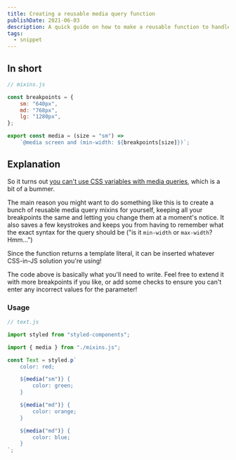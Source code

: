 ```yaml
---
title: Creating a reusable media query function
publishDate: 2021-06-03
description: A quick guide on how to make a reusable function to handle media queries.
tags:
  - snippet
---
```

## In short

```js
// mixins.js

const breakpoints = {
	sm: "640px",
	md: "768px",
	lg: "1280px",
};

export const media = (size = "sm") =>
	`@media screen and (min-width: ${breakpoints[size]})`;
```

## Explanation

So it turns out [you can't use CSS variables with media queries](https://stackoverflow.com/a/40723269/12944841), which is a bit of a bummer.

The main reason you might want to do something like this is to create a bunch of reusable media query mixins for yourself, keeping all your breakpoints the same and letting you change them at a moment's notice. It also saves a few keystrokes and keeps you from having to remember what the exact syntax for the query should be ("is it `min-width` or `max-width`? Hmm...")

Since the function returns a template literal, it can be inserted whatever CSS-in-JS solution you're using!

The code above is basically what you'll need to write. Feel free to extend it with more breakpoints if you like, or add some checks to ensure you can't enter any incorrect values for the parameter!

### Usage

```js
// text.js

import styled from "styled-components";

import { media } from "./mixins.js";

const Text = styled.p`
	color: red;

	${media("sm")} {
		color: green;
	}

	${media("md")} {
		color: orange;
	}

	${media("md")} {
		color: blue;
	}
`;
```

